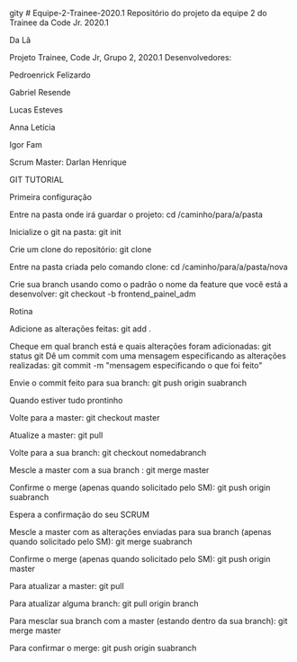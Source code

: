 gity # Equipe-2-Trainee-2020.1
Repositório do projeto da equipe 2 do Trainee da Code Jr. 2020.1

Da Lã 

Projeto Trainee, Code Jr, Grupo 2, 2020.1
Desenvolvedores:

Pedroenrick Felizardo

Gabriel Resende

Lucas Esteves

Anna Letícia

Igor Fam

Scrum Master: Darlan Henrique

GIT TUTORIAL

Primeira configuração

Entre na pasta onde irá guardar o projeto: cd /caminho/para/a/pasta

Inicialize o git na pasta: git init

Crie um clone do repositório: git clone

Entre na pasta criada pelo comando clone: cd /caminho/para/a/pasta/nova

Crie sua branch usando como o padrão o nome da feature que você está a desenvolver: git checkout -b frontend_painel_adm

Rotina

Adicione as alterações feitas: git add .

Cheque em qual branch está e quais alterações foram adicionadas: git status
git 
Dê um commit com uma mensagem especificando as alterações realizadas: git commit -m "mensagem especificando o que foi feito"

Envie o commit feito para sua branch: git push origin suabranch

Quando estiver tudo prontinho

Volte para a master: git checkout master

Atualize a master: git pull

Volte para a sua branch: git checkout nomedabranch

Mescle a master com a sua branch : git merge master

Confirme o merge (apenas quando solicitado pelo SM): git push origin suabranch

Espera a confirmação do seu SCRUM

Mescle a master com as alterações enviadas para sua branch (apenas quando solicitado pelo SM): git merge suabranch

Confirme o merge (apenas quando solicitado pelo SM): git push origin master

Para atualizar a master: git pull

Para atualizar alguma branch: git pull origin branch

Para mesclar sua branch com a master (estando dentro da sua branch): git merge master

Para confirmar o merge: git push origin suabranch

